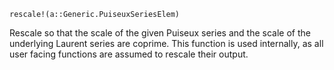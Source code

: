 ```
rescale!(a::Generic.PuiseuxSeriesElem)
```

Rescale so that the scale of the given Puiseux series and the scale of the underlying Laurent series are coprime. This function is used internally, as all user facing functions are assumed to rescale their output.
